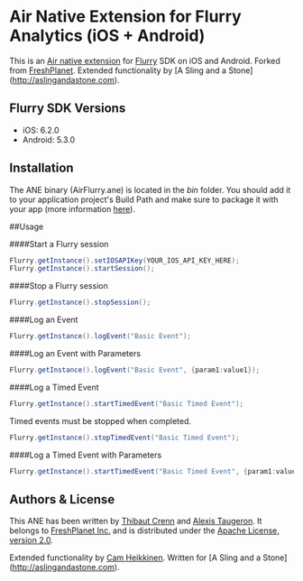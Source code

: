 Air Native Extension for Flurry Analytics (iOS + Android)
======================================

This is an [Air native extension](http://www.adobe.com/devnet/air/native-extensions-for-air.html) for [Flurry](http://flurry.com) SDK on iOS and Android. Forked from [FreshPlanet](http://freshplanet.com). Extended functionality by [A Sling and a Stone] (http://aslingandastone.com).


Flurry SDK Versions
---------

* iOS: 6.2.0
* Android: 5.3.0


Installation
---------

The ANE binary (AirFlurry.ane) is located in the *bin* folder. You should add it to your application project's Build Path and make sure to package it with your app (more information [here](http://help.adobe.com/en_US/air/build/WS597e5dadb9cc1e0253f7d2fc1311b491071-8000.html)).


##Usage

####Start a Flurry session

```actionscript
Flurry.getInstance().setIOSAPIKey(YOUR_IOS_API_KEY_HERE);
Flurry.getInstance().startSession();
```

####Stop a Flurry session

```actionscript
Flurry.getInstance().stopSession();
```

####Log an Event

```actionscript
Flurry.getInstance().logEvent("Basic Event");
```

####Log an Event with Parameters

```actionscript
Flurry.getInstance().logEvent("Basic Event", {param1:value1});
```

####Log a Timed Event

```actionscript
Flurry.getInstance().startTimedEvent("Basic Timed Event");
```

Timed events must be stopped when completed. 

```actionscript
Flurry.getInstance().stopTimedEvent("Basic Timed Event");
```


####Log a Timed Event with Parameters

```actionscript
Flurry.getInstance().startTimedEvent("Basic Timed Event", {param1:value1});
```

Authors & License
------

This ANE has been written by [Thibaut Crenn](https://github.com/titi-us) and [Alexis Taugeron](http://alexistaugeron.com). It belongs to [FreshPlanet Inc.](http://freshplanet.com) and is distributed under the [Apache License, version 2.0](http://www.apache.org/licenses/LICENSE-2.0).

Extended functionality by [Cam Heikkinen](https://twitter.com/camaech). Written for [A Sling and a Stone] (http://aslingandastone.com).